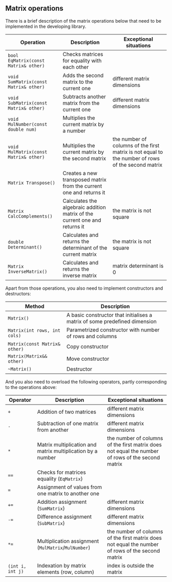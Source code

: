 ## Matrix operations

There is a brief description of the matrix operations below that need to be implemented in the developing library.

| Operation | Description | Exceptional situations |
| ----------- | ----------- | ----------- |
| `bool EqMatrix(const Matrix& other)` | Checks matrices for equality with each other |  |
| `void SumMatrix(const Matrix& other)` | Adds the second matrix to the current one | different matrix dimensions |
| `void SubMatrix(const Matrix& other)` | Subtracts another matrix from the current one | different matrix dimensions |
| `void MulNumber(const double num) ` | Multiplies the current matrix by a number |  |
| `void MulMatrix(const Matrix& other)` | Multiplies the current matrix by the second matrix | the number of columns of the first matrix is not equal to the number of rows of the second matrix |
| `Matrix Transpose()` | Creates a new transposed matrix from the current one and returns it |  |
| `Matrix CalcComplements()` | Calculates the algebraic addition matrix of the current one and returns it | the matrix is not square |
| `double Determinant()` | Calculates and returns the determinant of the current matrix | the matrix is not square |
| `Matrix InverseMatrix()` | Calculates and returns the inverse matrix | matrix determinant is 0 |

Apart from those operations, you also need to implement constructors and destructors:

| Method | Description |
| ----------- | ----------- |
| `Matrix()` | A basic constructor that initialises a matrix of some predefined dimension |  
| `Matrix(int rows, int cols) ` | Parametrized constructor with number of rows and columns |
| `Matrix(const Matrix& other)` | Copy constructor |
| `Matrix(Matrix&& other)` | Move constructor |
| `~Matrix()` | Destructor |

And you also need to overload the following operators, partly corresponding to the operations above:

| Operator | Description | Exceptional situations |
| ----------- | ----------- | ----------- |
| `+`      | Addition of two matrices | different matrix dimensions |
| `-`   | Subtraction of one matrix from another | different matrix dimensions |
| `*`  | Matrix multiplication and matrix multiplication by a number | the number of columns of the first matrix does not equal the number of rows of the second matrix |
| `==`  | Checks for matrices equality (`EqMatrix`) | |
| `=`  | Assignment of values from one matrix to another one | |
| `+=`  | Addition assignment (`SumMatrix`) | different matrix dimensions |
| `-=`  | Difference assignment (`SubMatrix`) | different matrix dimensions |
| `*=`  | Multiplication assignment (`MulMatrix`/`MulNumber`) | the number of columns of the first matrix does not equal the number of rows of the second matrix |
| `(int i, int j)`  | Indexation by matrix elements (row, column) | index is outside the matrix |